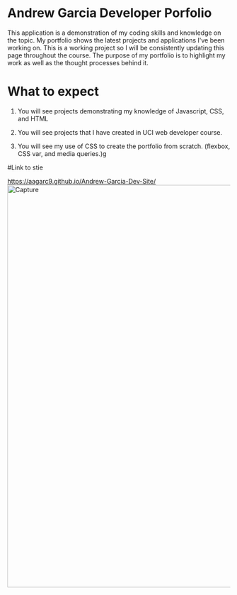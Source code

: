 # Andrew Garcia Developer Porfolio

This application is a demonstration of my coding skills and knowledge on the topic. My portfolio shows the latest projects and applications I've been working on. This is a working project so I will be consistently updating this page throughout the course. The purpose of my portfolio is to highlight my work as well as the thought processes behind it. 

# What to expect

1. You will see projects demonstrating my knowledge of Javascript, CSS, and HTML

2. You will see projects that I have created in UCI web developer course.

3. You will see my use of CSS to create the portfolio from scratch. (flexbox, CSS var, and media queries.)g

#Link to stie

https://aagarc9.github.io/Andrew-Garcia-Dev-Site/
<img width="908" alt="Capture" src="https://user-images.githubusercontent.com/92004832/147888483-2e0f3e7b-38e2-474f-bf03-a89051b05162.PNG">
 
